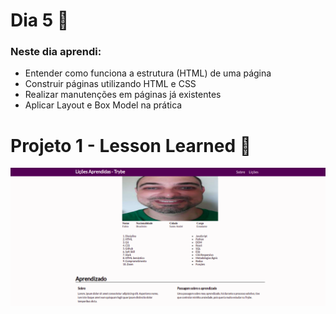 # Dia 5 📆

### Neste dia aprendi:

* Entender como funciona a estrutura (HTML) de uma página
* Construir páginas utilizando HTML e CSS
* Realizar manutenções em páginas já existentes
* Aplicar Layout e Box Model na prática

# Projeto 1 - Lesson Learned 🚀

![projeto lesson learned](images/projeto-01-lesson-learned.png)
